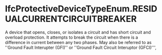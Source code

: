 IfcProtectiveDeviceTypeEnum.RESIDUALCURRENTCIRCUITBREAKER
=========================================================
A device that opens, closes, or isolates a circuit and has short circuit and
overload protection. It attempts to break the circuit when there is a
difference in current between any two phases. May also be referred to as
''Ground Fault Interupter (GFI)'' or ''Ground Fault Circuit Interuptor
(GFCI)''',


